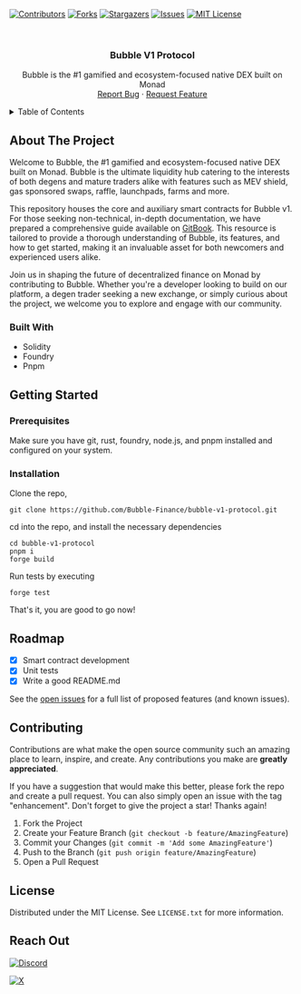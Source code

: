 <!-- PROJECT SHIELDS -->

[![Contributors][contributors-shield]][contributors-url]
[![Forks][forks-shield]][forks-url]
[![Stargazers][stars-shield]][stars-url]
[![Issues][issues-shield]][issues-url]
[![MIT License][license-shield]][license-url]

<!-- PROJECT LOGO -->
<br />
<div align="center">
  <!-- <a href="https://github.com/Bubble-Finance/bubble-v1-protocol">
    <img src="assets/icon.svg" alt="Logo" width="80" height="80">
  </a> -->

  <h3 align="center">Bubble V1 Protocol</h3>

  <p align="center">
    Bubble is the #1 gamified and ecosystem-focused native DEX built on Monad
    <br />
    <a href="https://github.com/Bubble-Finance/bubble-v1-protocol/issues/new?labels=bug&template=bug-report---.md">Report Bug</a>
    ·
    <a href="https://github.com/Bubble-Finance/bubble-v1-protocol/issues/new?labels=enhancement&template=feature-request---.md">Request Feature</a>
  </p>
</div>

<!-- TABLE OF CONTENTS -->
<details>
  <summary>Table of Contents</summary>
  <ol>
    <li>
      <a href="#about-the-project">About The Project</a>
      <ul>
        <li><a href="#built-with">Built With</a></li>
      </ul>
    </li>
    <li>
      <a href="#getting-started">Getting Started</a>
      <ul>
        <li><a href="#prerequisites">Prerequisites</a></li>
        <li><a href="#installation">Installation</a></li>
      </ul>
    </li>
    <li><a href="#roadmap">Roadmap</a></li>
    <li><a href="#contributing">Contributing</a></li>
    <li><a href="#license">License</a></li>
    <li><a href="#contact">Contact</a></li>
  </ol>
</details>

<!-- ABOUT THE PROJECT -->

## About The Project

Welcome to Bubble, the #1 gamified and ecosystem-focused native DEX built on Monad. Bubble is the ultimate liquidity hub catering to the interests of both degens and mature traders alike with features such as MEV shield, gas sponsored swaps, raffle, launchpads, farms and more.

This repository houses the core and auxiliary smart contracts for Bubble v1. For those seeking non-technical, in-depth documentation, we have prepared a comprehensive guide available on [GitBook](https://monadex.gitbook.io/monadex). This resource is tailored to provide a thorough understanding of Bubble, its features, and how to get started, making it an invaluable asset for both newcomers and experienced users alike.

Join us in shaping the future of decentralized finance on Monad by contributing to Bubble. Whether you're a developer looking to build on our platform, a degen trader seeking a new exchange, or simply curious about the project, we welcome you to explore and engage with our community.

### Built With

- Solidity
- Foundry
- Pnpm

<!-- GETTING STARTED -->

## Getting Started

### Prerequisites

Make sure you have git, rust, foundry, node.js, and pnpm installed and configured on your system.

### Installation

Clone the repo,

```shell
git clone https://github.com/Bubble-Finance/bubble-v1-protocol.git
```

cd into the repo, and install the necessary dependencies

```shell
cd bubble-v1-protocol
pnpm i
forge build
```

Run tests by executing

```shell
forge test
```

That's it, you are good to go now!

<!-- ROADMAP -->

## Roadmap

-   [x] Smart contract development
-   [x] Unit tests
-   [x] Write a good README.md

See the [open issues](https://github.com/Bubble-Finance/bubble-v1-protocol/issues) for a full list of proposed features (and known issues).

<!-- CONTRIBUTING -->

## Contributing

Contributions are what make the open source community such an amazing place to learn, inspire, and create. Any contributions you make are **greatly appreciated**.

If you have a suggestion that would make this better, please fork the repo and create a pull request. You can also simply open an issue with the tag "enhancement".
Don't forget to give the project a star! Thanks again!

1. Fork the Project
2. Create your Feature Branch (`git checkout -b feature/AmazingFeature`)
3. Commit your Changes (`git commit -m 'Add some AmazingFeature'`)
4. Push to the Branch (`git push origin feature/AmazingFeature`)
5. Open a Pull Request

<!-- LICENSE -->

## License

Distributed under the MIT License. See `LICENSE.txt` for more information.

<!-- CONTACT -->

## Reach Out

[![Discord](https://img.shields.io/badge/Discord-%235865F2.svg?style=for-the-badge&logo=discord&logoColor=white)][discord-url]

[![X](https://img.shields.io/badge/X-%23000000.svg?style=for-the-badge&logo=X&logoColor=white)][x-url]


<!-- MARKDOWN LINKS & IMAGES -->
<!-- https://www.markdownguide.org/basic-syntax/#reference-style-links -->

[contributors-shield]: https://img.shields.io/github/contributors/Bubble-Finance/bubble-v1-protocol.svg?style=for-the-badge
[contributors-url]: https://github.com/Bubble-Finance/bubble-v1-protocol/graphs/contributors
[forks-shield]: https://img.shields.io/github/forks/Bubble-Finance/bubble-v1-protocol.svg?style=for-the-badge
[forks-url]: https://github.com/Bubble-Finance/bubble-v1-protocol/network/members
[stars-shield]: https://img.shields.io/github/stars/Bubble-Finance/bubble-v1-protocol.svg?style=for-the-badge
[stars-url]: https://github.com/Bubble-Finance/bubble-v1-protocol/stargazers
[issues-shield]: https://img.shields.io/github/issues/Bubble-Finance/bubble-v1-protocol.svg?style=for-the-badge
[issues-url]: https://github.com/Bubble-Finance/bubble-v1-protocol/issues
[license-shield]: https://img.shields.io/github/license/Bubble-Finance/bubble-v1-protocol.svg?style=for-the-badge
[license-url]: https://github.com/Bubble-Finance/bubble-v1-protocol/blob/master/LICENSE.txt
[discord-url]: https://discord.gg/gUG5fhF69D
[x-url]: https://x.com/Bubblefi_xyz
